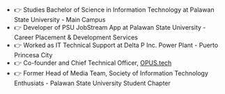 * :point_right:   Studies Bachelor of Science in Information Technology at Palawan State University - Main Campus
* :point_right:   Developer of PSU JobStream App at Palawan State University - Career Placement & Development Services
* :point_right:   Worked as IT Technical Support at Delta P Inc. Power Plant - Puerto Princesa City
* :point_right:   Co-founder and Chief Technical Officer, [OPUS.tech](http://www.facebook.com/OPUStech.PH)
* :point_right:   Former Head of Media Team, Society of Information Technology Enthusiats - Palawan State University Student Chapter

